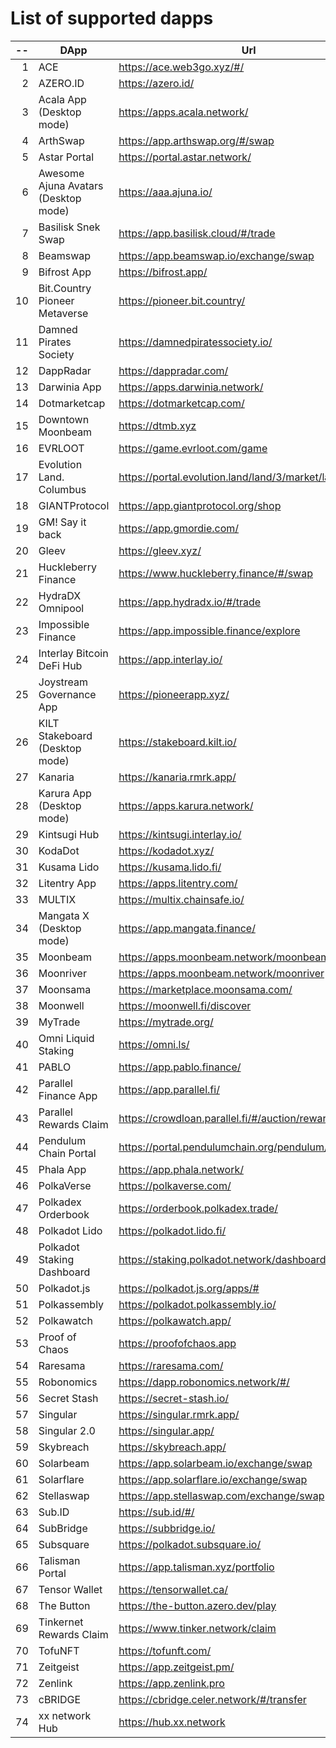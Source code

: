 
# List of supported dapps
| --  |                 DApp                 |                         Url                          |             Tags              |
| --: | ------------------------------------ | ---------------------------------------------------- | ----------------------------- |
|   1 | ACE                                  | https://ace.web3go.xyz/#/                            | utilities                     |
|   2 | AZERO.ID                             | https://azero.id/                                    | utilities                     |
|   3 | Acala App (Desktop mode)             | https://apps.acala.network/                          | bridge,dex,staking            |
|   4 | ArthSwap                             | https://app.arthswap.org/#/swap                      | dex,staking,evm               |
|   5 | Astar Portal                         | https://portal.astar.network/                        | bridge,staking,evm            |
|   6 | Awesome Ajuna Avatars (Desktop mode) | https://aaa.ajuna.io/                                | nft,gaming                    |
|   7 | Basilisk Snek Swap                   | https://app.basilisk.cloud/#/trade                   | bridge,dex                    |
|   8 | Beamswap                             | https://app.beamswap.io/exchange/swap                | bridge,dex,staking,evm        |
|   9 | Bifrost App                          | https://bifrost.app/                                 | bridge,crowdloans,dex,staking |
|  10 | Bit.Country Pioneer Metaverse        | https://pioneer.bit.country/                         | nft,staking,gaming            |
|  11 | Damned Pirates Society               | https://damnedpiratessociety.io/                     | nft,evm,gaming                |
|  12 | DappRadar                            | https://dappradar.com/                               | social                        |
|  13 | Darwinia App                         | https://apps.darwinia.network/                       | staking                       |
|  14 | Dotmarketcap                         | https://dotmarketcap.com/                            | social                        |
|  15 | Downtown Moonbeam                    | https://dtmb.xyz                                     | evm,social                    |
|  16 | EVRLOOT                              | https://game.evrloot.com/game                        | nft,gaming                    |
|  17 | Evolution Land. Columbus             | https://portal.evolution.land/land/3/market/land     | nft,evm,gaming                |
|  18 | GIANTProtocol                        | https://app.giantprotocol.org/shop                   | utilities                     |
|  19 | GM! Say it back                      | https://app.gmordie.com/                             | social                        |
|  20 | Gleev                                | https://gleev.xyz/                                   | social                        |
|  21 | Huckleberry Finance                  | https://www.huckleberry.finance/#/swap               | bridge,dex,staking,evm        |
|  22 | HydraDX Omnipool                     | https://app.hydradx.io/#/trade                       | bridge,dex                    |
|  23 | Impossible Finance                   | https://app.impossible.finance/explore               | dex,evm                       |
|  24 | Interlay Bitcoin DeFi Hub            | https://app.interlay.io/                             | bridge,staking,dex            |
|  25 | Joystream Governance App             | https://pioneerapp.xyz/                              | governance                    |
|  26 | KILT Stakeboard (Desktop mode)       | https://stakeboard.kilt.io/                          | staking                       |
|  27 | Kanaria                              | https://kanaria.rmrk.app/                            | nft                           |
|  28 | Karura App (Desktop mode)            | https://apps.karura.network/                         | bridge,dex,staking            |
|  29 | Kintsugi Hub                         | https://kintsugi.interlay.io/                        | bridge,staking,crowdloans     |
|  30 | KodaDot                              | https://kodadot.xyz/                                 | nft                           |
|  31 | Kusama Lido                          | https://kusama.lido.fi/                              | staking,evm                   |
|  32 | Litentry App                         | https://apps.litentry.com/                           | bridge,evm                    |
|  33 | MULTIX                               | https://multix.chainsafe.io/                         | utilities                     |
|  34 | Mangata X (Desktop mode)             | https://app.mangata.finance/                         | bridge                        |
|  35 | Moonbeam                             | https://apps.moonbeam.network/moonbeam               | bridge,staking,crowdloans,evm |
|  36 | Moonriver                            | https://apps.moonbeam.network/moonriver              | bridge,staking,crowdloans,evm |
|  37 | Moonsama                             | https://marketplace.moonsama.com/                    | nft,evm                       |
|  38 | Moonwell                             | https://moonwell.fi/discover                         | bridge,staking,evm            |
|  39 | MyTrade                              | https://mytrade.org/                                 | dex,staking,evm               |
|  40 | Omni Liquid Staking                  | https://omni.ls/                                     | bridge,staking                |
|  41 | PABLO                                | https://app.pablo.finance/                           | dex                           |
|  42 | Parallel Finance App                 | https://app.parallel.fi/                             | bridge,dex                    |
|  43 | Parallel Rewards Claim               | https://crowdloan.parallel.fi/#/auction/rewards/     | crowdloans                    |
|  44 | Pendulum Chain Portal                | https://portal.pendulumchain.org/pendulum/dashboard  | utilities,staking             |
|  45 | Phala App                            | https://app.phala.network/                           | staking                       |
|  46 | PolkaVerse                           | https://polkaverse.com/                              | social                        |
|  47 | Polkadex Orderbook                   | https://orderbook.polkadex.trade/                    | dex,utilities                 |
|  48 | Polkadot Lido                        | https://polkadot.lido.fi/                            | staking,evm                   |
|  49 | Polkadot Staking Dashboard           | https://staking.polkadot.network/dashboard#/overview | staking,utilities             |
|  50 | Polkadot.js                          | https://polkadot.js.org/apps/#                       | utilities                     |
|  51 | Polkassembly                         | https://polkadot.polkassembly.io/                    | governance                    |
|  52 | Polkawatch                           | https://polkawatch.app/                              | staking                       |
|  53 | Proof of Chaos                       | https://proofofchaos.app                             | nft,governance                |
|  54 | Raresama                             | https://raresama.com/                                | nft                           |
|  55 | Robonomics                           | https://dapp.robonomics.network/#/                   | utilities                     |
|  56 | Secret Stash                         | https://secret-stash.io/                             | nft,utilities                 |
|  57 | Singular                             | https://singular.rmrk.app/                           | nft                           |
|  58 | Singular 2.0                         | https://singular.app/                                | nft                           |
|  59 | Skybreach                            | https://skybreach.app/                               | nft,evm,gaming                |
|  60 | Solarbeam                            | https://app.solarbeam.io/exchange/swap               | bridge,dex,staking,evm        |
|  61 | Solarflare                           | https://app.solarflare.io/exchange/swap              | bridge,dex,staking,evm        |
|  62 | Stellaswap                           | https://app.stellaswap.com/exchange/swap             | bridge,dex,staking,evm        |
|  63 | Sub.ID                               | https://sub.id/#/                                    | utilities                     |
|  64 | SubBridge                            | https://subbridge.io/                                | bridge,evm                    |
|  65 | Subsquare                            | https://polkadot.subsquare.io/                       | governance                    |
|  66 | Talisman Portal                      | https://app.talisman.xyz/portfolio                   | crowdloans,nft                |
|  67 | Tensor Wallet                        | https://tensorwallet.ca/                             | utilities,staking             |
|  68 | The Button                           | https://the-button.azero.dev/play                    | gaming                        |
|  69 | Tinkernet Rewards Claim              | https://www.tinker.network/claim                     | crowdloans                    |
|  70 | TofuNFT                              | https://tofunft.com/                                 | nft,evm                       |
|  71 | Zeitgeist                            | https://app.zeitgeist.pm/                            | utilities                     |
|  72 | Zenlink                              | https://app.zenlink.pro                              | dex,staking                   |
|  73 | cBRIDGE                              | https://cbridge.celer.network/#/transfer             | dex,evm,nft                   |
|  74 | xx network Hub                       | https://hub.xx.network                               | social,staking,utilities      |
